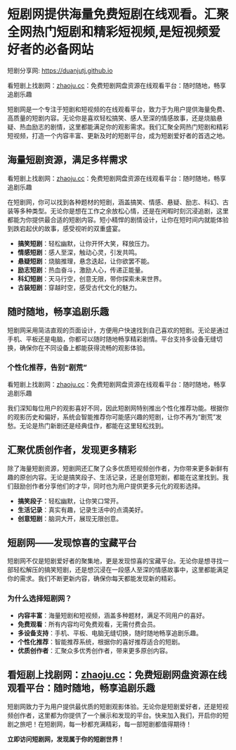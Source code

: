 # 短剧网提供海量免费短剧在线观看。汇聚全网热门短剧和精彩短视频,是短视频爱好者的必备网站

短剧分享网: <https://duanjutj.github.io>

看短剧上找剧网：[zhaoju.cc](https://zhaoju.cc)：免费短剧网盘资源在线观看平台：随时随地，畅享追剧乐趣

短剧网是一个专注于短剧和短视频的在线观看平台，致力于为用户提供海量免费、高质量的短剧内容。无论你是喜欢轻松搞笑、感人至深的情感故事，还是烧脑悬疑、热血励志的剧情，这里都能满足你的观影需求。我们汇聚全网热门短剧和精彩短视频，打造一个内容丰富、更新及时的短剧平台，成为短剧爱好者的首选之地。

## 海量短剧资源，满足多样需求

看短剧上找剧网：[zhaoju.cc](https://zhaoju.cc)：免费短剧网盘资源在线观看平台：随时随地，畅享追剧乐趣

在短剧网，你可以找到各种题材的短剧，涵盖搞笑、情感、悬疑、励志、科幻、古装等多种类型。无论你是想在工作之余放松心情，还是在闲暇时刻沉浸追剧，这里都能为你提供最合适的短剧内容。短小精悍的剧情设计，让你在短时间内就能体验到跌宕起伏的故事，感受视听的双重盛宴。

- **搞笑短剧**：轻松幽默，让你开怀大笑，释放压力。
- **情感短剧**：感人至深，触动心灵，引发共鸣。
- **悬疑短剧**：烧脑推理，悬念迭起，让你欲罢不能。
- **励志短剧**：热血奋斗，激励人心，传递正能量。
- **科幻短剧**：天马行空，创意无限，带你探索未来世界。
- **古装短剧**：穿越时空，感受古代文化的魅力。
## 随时随地，畅享追剧乐趣

短剧网采用简洁直观的页面设计，方便用户快速找到自己喜欢的短剧。无论是通过手机、平板还是电脑，你都可以随时随地畅享精彩剧情。平台支持多设备无缝切换，确保你在不同设备上都能获得流畅的观影体验。

### 个性化推荐，告别“剧荒”

看短剧上找剧网：[zhaoju.cc](https://zhaoju.cc)：免费短剧网盘资源在线观看平台：随时随地，畅享追剧乐趣

我们深知每位用户的观影喜好不同，因此短剧网特别推出个性化推荐功能。根据你的观影历史和偏好，系统会智能推荐你可能感兴趣的短剧，让你不再为“剧荒”发愁。无论是热门新剧还是经典佳作，都能在这里轻松找到。

## 汇聚优质创作者，发现更多精彩

除了海量短剧资源，短剧网还汇聚了众多优质短视频创作者，为你带来更多新鲜有趣的原创内容。无论是搞笑段子、生活记录，还是创意短剧，都能在这里找到。我们鼓励创作者分享他们的才华，同时也为用户提供更多元化的观影选择。

- **搞笑段子**：轻松幽默，让你笑口常开。
- **生活记录**：真实有趣，记录生活中的点滴美好。
- **创意短剧**：脑洞大开，展现无限创意。
## 短剧网——发现惊喜的宝藏平台

短剧网不仅是短剧爱好者的聚集地，更是发现惊喜的宝藏平台。无论你是想寻找一部轻松解压的搞笑短剧，还是想沉浸在一段感人至深的情感故事中，这里都能满足你的需求。我们不断更新内容，确保你每天都能发现新的精彩。

### 为什么选择短剧网？

- **内容丰富**：海量短剧和短视频，涵盖多种题材，满足不同用户的喜好。
- **免费观看**：所有内容均可免费观看，无需付费会员。
- **多设备支持**：手机、平板、电脑无缝切换，随时随地畅享追剧乐趣。
- **个性化推荐**：智能推荐系统，根据你的喜好推荐适合的短剧。
- **优质创作者**：汇聚众多优秀创作者，带来更多原创内容。
## 看短剧上找剧网：[zhaoju.cc](https://zhaoju.cc)：免费短剧网盘资源在线观看平台：随时随地，畅享追剧乐趣

短剧网致力于为用户提供最优质的短剧观影体验。无论你是短剧爱好者，还是短视频创作者，这里都为你提供了一个展示和发现的平台。快来加入我们，开启你的短剧之旅吧！在短剧网，每一秒都充满精彩，每一部短剧都值得期待！

**立即访问短剧网，发现属于你的短剧世界！**